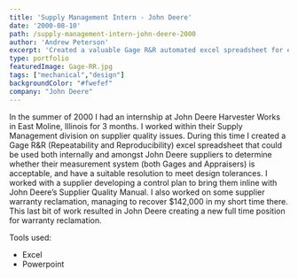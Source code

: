 ```yaml
---
title: 'Supply Management Intern - John Deere'
date: '2000-08-10'
path: /supply-management-intern-john-deere-2000
author: 'Andrew Peterson'
excerpt: 'Created a valuable Gage R&R automated excel spreadsheet for external vendors, to improve part quality.'
type: portfolio
featuredImage: Gage-RR.jpg
tags: ["mechanical","design"]
backgroundColor: "#fwefef"
company: "John Deere"
---
```

In the summer of 2000 I had an internship at John Deere Harvester Works in East Moline, Illinois for 3 months. I worked within their Supply Management division on supplier quality issues. During this time I created a Gage R&amp;R (Repeatability and Reproducibility) excel spreadsheet that could be used both internally and amongst John Deere suppliers to determine whether their measurement system (both Gages and Appraisers) is acceptable, and have a suitable resolution to meet design tolerances. I worked with a supplier developing a control plan to bring them inline with John Deere’s Supplier Quality Manual. I also worked on some supplier warranty reclamation, managing to recover $142,000 in my short time there. This last bit of work resulted in John Deere creating a new full time position for warranty reclamation.

Tools used:

- Excel
- Powerpoint
